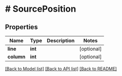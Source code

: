 # # SourcePosition

## Properties

Name | Type | Description | Notes
------------ | ------------- | ------------- | -------------
**line** | **int** |  | [optional]
**column** | **int** |  | [optional]

[[Back to Model list]](../../README.md#models) [[Back to API list]](../../README.md#endpoints) [[Back to README]](../../README.md)
